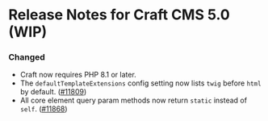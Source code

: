 # Release Notes for Craft CMS 5.0 (WIP)

### Changed
- Craft now requires PHP 8.1 or later.
- The `defaultTemplateExtensions` config setting now lists `twig` before `html` by default. ([#11809](https://github.com/craftcms/cms/discussions/11809))
- All core element query param methods now return `static` instead of `self`. ([#11868](https://github.com/craftcms/cms/pull/11868))

